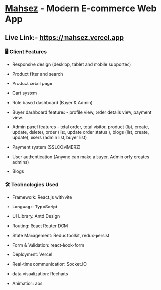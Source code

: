 <!-- # [Mahsez](https://mahsez.vercel.app) - Modern E-commerce Web App -->
# <a href="https://mahsez.vercel.app" target="_blank">Mahsez</a> - Modern E-commerce Web App

## Live Link:- https://mahsez.vercel.app

### 🖥️ Client Features

- Responsive design (desktop, tablet and mobile supported)

- Product filter and search

- Product detail page

- Cart system

- Role based dashboard (Buyer & Admin)

- Buyer dashboard features - profile view, order details view, payment view.

- Admin panel features - total order, total visitor, product (list, create, update, delete), order (list, update order status ), blogs (list, create, update), users (admin list, buyer list)

- Payment system (SSLCOMMERZ)
 
- User authentication (Anyone can make a buyer, Admin only creates admins)

- Blogs

### 🛠️ Technologies Used

- Framework: React.js with vite

- Language: TypeScript

- UI Library: Antd Design  

- Routing: React Router DOM

- State Management: Redux toolkit, redux-persist

- Form & Validation: react-hook-form

- Deployment: Vercel

- Real-time communication: Socket.IO 

- data visualization: Recharts 

- Animation: aos